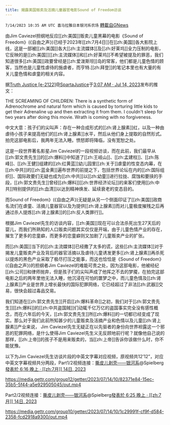 ```yaml
---
title: 揭露美国贩卖及活摘儿童器官电影Sound of Freedom访谈
---
```

`7/14/2023 10:35 AM UTC 喜马拉雅日本银河系农场` [轉載自GNews](https://gnews.org/articles/1460306)

由Jim Caviezel担纲地反应[[zh:美国]]贩卖儿童黑幕的电影《Sound of Freedom》(《自由之声》)已经于2023年[[zh:7月4日]]在[[zh:美国]]各大影院上线，这是一部被[[zh:美国]]各大[[zh:主流媒体]]及[[zh:好莱坞]]全力压制的电影，它反映的是[[zh:美国]][[zh:主流媒体]]和[[zh:好莱坞]]不希望被提及的罪恶，我们知道很多[[zh:美国]]政要曾经是[[zh:爱泼斯坦]]岛的常客，他们都是儿童色情的顾客，当然也是儿童性虐待的施虐者，而亨特.[[zh:拜登]]的笔记本里也有大量的有关儿童色情和虐童的相关内容。

据[Truth Justice [e-2122]](https://twitter.com/SpartaJustice)[@SpartaJustice](https://twitter.com/SpartaJustice)于[3:07 AM · Jul 14, 2023](https://twitter.com/SpartaJustice/status/1679568220573904896)发布的推文：

THE SCREAMING OF CHILDREN: There is a synthetic form of Adrenochrome and natural form which is caused by torturing little kids to get their Adrenaline up and then extracting it from them. I couldn't sleep for two years after doing this movie. Wrath is coming with no forgiveness.

中文大意：孩子们的尖叫声：存在一种合成形式的[[zh:肾上腺素]]红，以及一种由虐待小孩子来提高他们的[[zh:肾上腺素]]水平，然后从他们身上提取的自然形式。拍完这部电影后，我两年无法入睡。愤怒即将降临，没有宽恕之处。

这是一段世界著名影星Jim Caviezel的一段视频访谈，而在此前，我们最早从[[zh:郭文贵先生]]的[[zh:爆料]]中知道了[[zh:王岐山]]、[[zh:孟建柱]]、[[zh:陈峰]]、[[zh:王健]]组建的[[zh:红黄蓝]]幼儿园里[[zh:关于]]虐童的性变态内幕，在[[zh:中共]]的[[zh:蓝金黄]]遍布世界的前提之下，包括世界论坛在内的[[zh:国际组织]]、国际政要们无疑也成为[[zh:中共]]以[[zh:幼童]]进行拉拢、腐蚀和要挟的手段，[[zh:郭文贵先生]]曾经[[zh:爆料]][[zh:世界经济论坛]]的来客们使用[[zh:中共]]特别提供的[[zh:血清]]以达到精神焕发、延续衰老的变态目的。

而Sound of Freedom》(《自由之声》)无疑是从另一个侧面印证了[[zh:美国]]政商名流们在虐童、活摘儿童器官以及为提供[[zh:肾上腺素]]而对儿童极度摧残之后再通过杀人提炼[[zh:肾上腺素]]的[[zh:反人类罪行]]。

根据Jim Caviezel先生的访谈内容，[[zh:美国]]现在可以合法杀死出生27天后的婴儿，而我们所熟知的人口贩卖问题其实仅仅是开端，由于儿童色情产业的存在，摧生了更多的恋童癖，而更多的恋童癖则又加剧了儿童贩卖产业的扩张。

而[[zh:美国]]当下的[[zh:主流媒体]]已经撒了太多的谎，这些[[zh:主流媒体]]对于揭发儿童贩卖产业及背后的器官活摘以及虐待儿童诱发更多[[zh:肾上腺素]]再杀死以提炼的黑色产业采取了极尽打压之能事，而这也恰恰是《Sound of Freedom》(《自由之声》)的担纲者Jim Caviezel的难能可贵之处，因为这部电影，他被经纪[[zh:公司]]和律师抛弃，但是孩子们的尖叫声成了他挥之不去的梦魇，在拍完这部电影之后的两年里他无法入睡，他沉浸在可怕的噩梦之中，而儿童色情及[[zh:肾上腺素]]产业是世界上增长最快的国际犯罪网络，它已经超过了非法[[zh:武器]]交易，很快会超过毒品交易。

我们知道在[[zh:郭文贵先生]]开启[[zh:爆料革命]]之初，我们对于[[zh:郭文贵先生]][[zh:爆料]]的[[zh:中共盗国贼]]们动辄千亿万亿的盗国事实完全没有感性概念，而在六年后的今天，[[zh:郭文贵先生]]所[[zh:爆料]]的一切都已经变成了现实。那么对于我们此前所知甚少的儿童贩卖及活摘产业和色情以及儿童[[zh:肾上腺素]]产业来说， Jim Caviezel先生无疑正在以先驱者的身份向世界袒露这一个邪恶的犯罪网络，是什么使得Jim Caviezel先生义无反顾地前行呢？就像他自己说的那样，[[zh:上帝]]的孩子不是用来贩卖的，当[[zh:上帝]]告诉你该做什么时，你不能犹豫。

以下为Jim Caviezel先生访谈片段的中英文字幕对应视频，原视频共12’12”，对应中英文字幕视频共分两段，Part1/2视频连接：[撕皮儿剥壳——银河系](https://gettr.com/user/spielberg)@Spielberg[發表於 6:16 晚上 · [[zh:7月]] 14日, 2023](https://gettr.com/post/p2lzuva07cd)

https://media.gettr.com/group12/getter/2023/07/14/10/82371e84-15ec-35b5-5f44-a5e929505045/out.mp4

Part2/2视频连接：[撕皮儿剥壳——银河系](https://gettr.com/user/spielberg)@Spielberg[發表於 6:25 晚上 · [[zh:7月]] 14日, 2023](https://gettr.com/post/p2lzt0ta2a0)

https://media.gettr.com/group10/getter/2023/07/14/10/1c29991f-cf9f-d584-2358-fcd2918a9300/out.mp4
